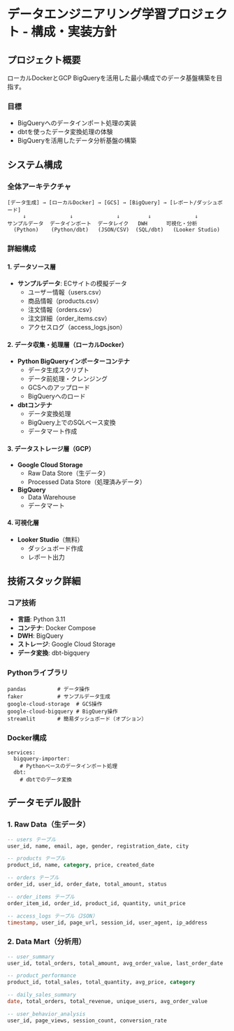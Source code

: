 # データエンジニアリング学習プロジェクト - 構成・実装方針

## プロジェクト概要

ローカルDockerとGCP BigQueryを活用した最小構成でのデータ基盤構築を目指す。

### 目標
- BigQueryへのデータインポート処理の実装
- dbtを使ったデータ変換処理の体験
- BigQueryを活用したデータ分析基盤の構築

## システム構成

### 全体アーキテクチャ

```
[データ生成] → [ローカルDocker] → [GCS] → [BigQuery] → [レポート/ダッシュボード]
     ↓              ↓              ↓         ↓              ↓
サンプルデータ  データインポート  データレイク   DWH      可視化・分析
  (Python)    (Python/dbt)   (JSON/CSV)  (SQL/dbt)   (Looker Studio)
```

### 詳細構成

#### 1. データソース層
- **サンプルデータ**: ECサイトの模擬データ
  - ユーザー情報（users.csv）
  - 商品情報（products.csv）
  - 注文情報（orders.csv）
  - 注文詳細（order_items.csv）
  - アクセスログ（access_logs.json）

#### 2. データ収集・処理層（ローカルDocker）
- **Python BigQueryインポーターコンテナ**
  - データ生成スクリプト
  - データ前処理・クレンジング
  - GCSへのアップロード
  - BigQueryへのロード
- **dbtコンテナ**
  - データ変換処理
  - BigQuery上でのSQLベース変換
  - データマート作成

#### 3. データストレージ層（GCP）
- **Google Cloud Storage**
  - Raw Data Store（生データ）
  - Processed Data Store（処理済みデータ）
- **BigQuery**
  - Data Warehouse
  - データマート

#### 4. 可視化層
- **Looker Studio**（無料）
  - ダッシュボード作成
  - レポート出力

## 技術スタック詳細

### コア技術
- **言語**: Python 3.11
- **コンテナ**: Docker Compose
- **DWH**: BigQuery
- **ストレージ**: Google Cloud Storage
- **データ変換**: dbt-bigquery

### Pythonライブラリ
```
pandas          # データ操作
faker           # サンプルデータ生成
google-cloud-storage  # GCS操作
google-cloud-bigquery # BigQuery操作
streamlit       # 簡易ダッシュボード（オプション）
```

### Docker構成
```
services:
  bigquery-importer:
    # Pythonベースのデータインポート処理
  dbt:
    # dbtでのデータ変換
```

## データモデル設計

### 1. Raw Data（生データ）
```sql
-- users テーブル
user_id, name, email, age, gender, registration_date, city

-- products テーブル  
product_id, name, category, price, created_date

-- orders テーブル
order_id, user_id, order_date, total_amount, status

-- order_items テーブル
order_item_id, order_id, product_id, quantity, unit_price

-- access_logs テーブル（JSON）
timestamp, user_id, page_url, session_id, user_agent, ip_address
```

### 2. Data Mart（分析用）
```sql
-- user_summary
user_id, total_orders, total_amount, avg_order_value, last_order_date

-- product_performance  
product_id, total_sales, total_quantity, avg_price, category

-- daily_sales_summary
date, total_orders, total_revenue, unique_users, avg_order_value

-- user_behavior_analysis
user_id, page_views, session_count, conversion_rate
```

